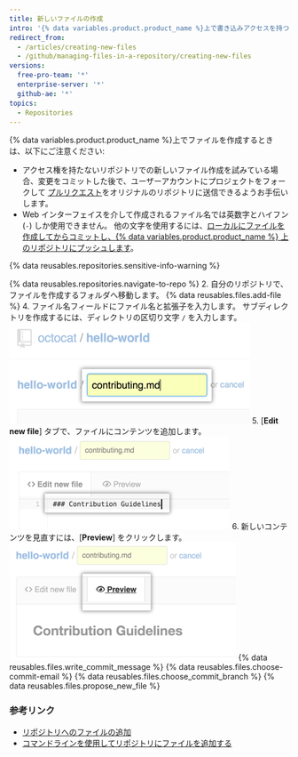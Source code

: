 ```yaml
---
title: 新しいファイルの作成
intro: '{% data variables.product.product_name %}上で書き込みアクセスを持つリポジトリであればどこにでも直接、新しいファイルを作成できます。'
redirect_from:
  - /articles/creating-new-files
  - /github/managing-files-in-a-repository/creating-new-files
versions:
  free-pro-team: '*'
  enterprise-server: '*'
  github-ae: '*'
topics:
  - Repositories
---
```

{% data variables.product.product_name %}上でファイルを作成するときは、以下にご注意ください:

- アクセス権を持たないリポジトリでの新しいファイル作成を試みている場合、変更をコミットした後で、ユーザーアカウントにプロジェクトをフォークして [プルリクエスト](/articles/about-pull-requests)をオリジナルのリポジトリに送信できるようお手伝いします。
- Web インターフェイスを介して作成されるファイル名では英数字とハイフン (`-`) しか使用できません。 他の文字を使用するには、[ローカルにファイルを作成してからコミットし、{% data variables.product.product_name %} 上のリポジトリにプッシュします](/articles/adding-a-file-to-a-repository-using-the-command-line)。

{% data reusables.repositories.sensitive-info-warning %}

{% data reusables.repositories.navigate-to-repo %}
2. 自分のリポジトリで、ファイルを作成するフォルダへ移動します。
{% data reusables.files.add-file %}
4. ファイル名フィールドにファイル名と拡張子を入力します。 サブディレクトリを作成するには、ディレクトリの区切り文字 `/` を入力します。 ![新しいファイルの名前](/assets/images/help/repository/new-file-name.png)
5. [**Edit new file**] タブで、ファイルにコンテンツを追加します。 ![新しいファイルのコンテンツ](/assets/images/help/repository/new-file-content.png)
6. 新しいコンテンツを見直すには、[**Preview**] をクリックします。 ![[New file preview] ボタン](/assets/images/help/repository/new-file-preview.png)
{% data reusables.files.write_commit_message %}
{% data reusables.files.choose-commit-email %}
{% data reusables.files.choose_commit_branch %}
{% data reusables.files.propose_new_file %}

### 参考リンク

- [リポジトリへのファイルの追加](/articles/adding-a-file-to-a-repository)
- [コマンドラインを使用してリポジトリにファイルを追加する](/articles/adding-a-file-to-a-repository-using-the-command-line)
